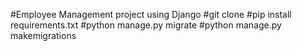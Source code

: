 #Employee Management project using Django
#git clone
#pip install requirements.txt
#python manage.py migrate
#python manage.py makemigrations


